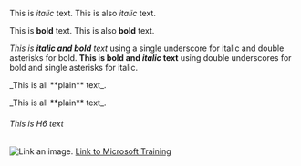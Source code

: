 This is *italic* text.
This is also _italic_ text.

This is **bold** text.
This is also __bold__ text.

_This is **italic and bold** text_ using a single underscore for italic and double asterisks for bold.
__This is bold and *italic* text__ using double underscores for bold and single asterisks for italic.


\_This is all \*\*plain\*\* text\_.

\_This is all \*\*plain\*\* text\_.

###### This is H6 text
![Link an image.](/learn/azure-devops/shared/media/mara.png)
[Link to Microsoft Training](/training)